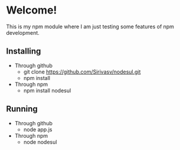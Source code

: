 # Welcome!
This is my npm module where I am just testing some features of npm development.

## Installing
* Through github
    * git clone https://github.com/Sirivasv/nodesul.git
    * npm install
* Through npm
    * npm install nodesul

## Running
* Through github 
    * node app.js
* Through npm 
    * node nodesul  
